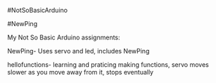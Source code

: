 #NotSoBasicArduino

#NewPing

My Not So Basic Arduino assignments:

NewPing- Uses servo and led, includes NewPing

hellofunctions- learning and praticing making functions, servo moves slower as you move away from it, stops eventually

